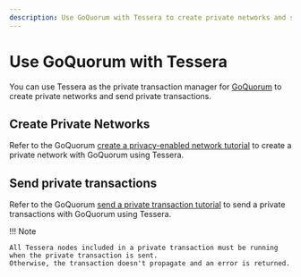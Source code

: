 ```yaml
---
description: Use GoQuorum with Tessera to create private networks and send private transactions
---
```


# Use GoQuorum with Tessera

You can use Tessera as the private transaction manager for [GoQuorum](https://docs.goquorum.consensys.net)
to create private networks and send private transactions.

## Create Private Networks

Refer to the GoQuorum [create a privacy-enabled network tutorial](https://docs.goquorum.consensys.net/en/stable/Tutorials/Create-Privacy-enabled-network/)
to create a private network with GoQuorum using Tessera.

## Send private transactions

Refer to the GoQuorum [send a private transaction tutorial](https://docs.goquorum.consensys.net/en/stable/Tutorials/Send-private-transaction/)
 to send a private transactions with GoQuorum using Tessera.

!!! Note

    All Tessera nodes included in a private transaction must be running when the private transaction is sent.
    Otherwise, the transaction doesn't propagate and an error is returned.
